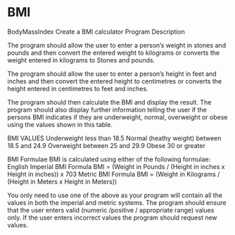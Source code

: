 # BMI
BodyMassIndex
Create a BMI calculator Program Description 

The program should allow the user to enter a person’s weight in stones and pounds and then convert the entered weight to kilograms or converts the weight entered in kilograms to Stones and pounds.

The program should allow the user to enter a person’s height in feet and inches and then convert the entered height to centimetres or converts the height entered in centimetres to feet and inches.

The program should then calculate the BMI and display the result.  The program should also display further information telling the user if the persons BMI indicates if they are underweight, normal, overweight or obese using the values shown in this table. 

BMI VALUES
Underweight	 less than 18.5
Normal (heathy weight) 	 between 18.5 and 24.9
Overweight	 between 25 and 29.9
Obese	 30 or greater

BMI Formulae
BMI is calculated using either of the following formulae:
English Imperial BMI Formula
BMI = (Weight in Pounds / (Height in inches x Height in inches)) x 703
Metric BMI Formula
BMI = (Weight in Kilograms / (Height in Meters x Height in Meters))

You only need to use one of the above as your program will contain all the values in both the imperial and metric systems.
The program should ensure that the user enters valid (numeric /positive / appropriate range) values only. If the user enters incorrect values the program should request new values.
